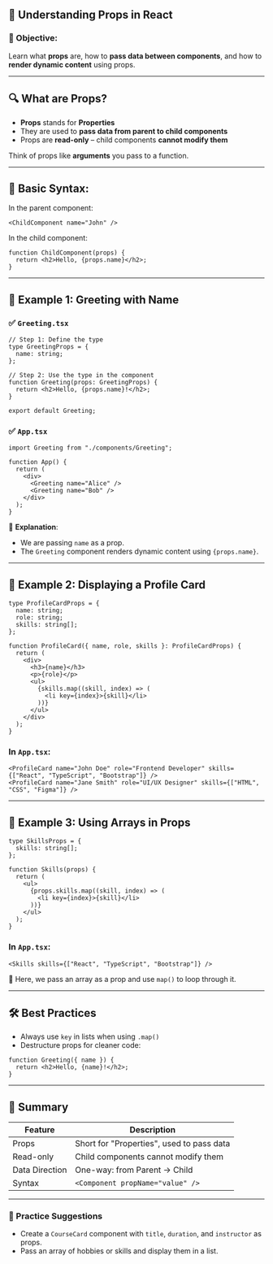 ## 📘 Understanding **Props** in React

### 🎯 Objective:

Learn what **props** are, how to **pass data between components**, and how to **render dynamic content** using props.

---

## 🔍 What are Props?

- **Props** stands for **Properties**
- They are used to **pass data from parent to child components**
- Props are **read-only** – child components **cannot modify them**

Think of props like **arguments** you pass to a function.

---

## 🧩 Basic Syntax:

In the parent component:

```tsx
<ChildComponent name="John" />
```

In the child component:

```tsx
function ChildComponent(props) {
  return <h2>Hello, {props.name}</h2>;
}
```

---

## 📌 Example 1: Greeting with Name

### ✅ `Greeting.tsx`

```tsx
// Step 1: Define the type
type GreetingProps = {
  name: string;
};

// Step 2: Use the type in the component
function Greeting(props: GreetingProps) {
  return <h2>Hello, {props.name}!</h2>;
}

export default Greeting;
```

### ✅ `App.tsx`

```tsx
import Greeting from "./components/Greeting";

function App() {
  return (
    <div>
      <Greeting name="Alice" />
      <Greeting name="Bob" />
    </div>
  );
}
```

🧠 **Explanation**:

- We are passing `name` as a prop.
- The `Greeting` component renders dynamic content using `{props.name}`.

---

## 📌 Example 2: Displaying a Profile Card

```tsx
type ProfileCardProps = {
  name: string;
  role: string;
  skills: string[];
};

function ProfileCard({ name, role, skills }: ProfileCardProps) {
  return (
    <div>
      <h3>{name}</h3>
      <p>{role}</p>
      <ul>
        {skills.map((skill, index) => (
          <li key={index}>{skill}</li>
        ))}
      </ul>
    </div>
  );
}
```

### In `App.tsx`:

```tsx
<ProfileCard name="John Doe" role="Frontend Developer" skills={["React", "TypeScript", "Bootstrap"]} />
<ProfileCard name="Jane Smith" role="UI/UX Designer" skills={["HTML", "CSS", "Figma"]} />
```

---

## 📌 Example 3: Using Arrays in Props

```tsx
type SkillsProps = {
  skills: string[];
};

function Skills(props) {
  return (
    <ul>
      {props.skills.map((skill, index) => (
        <li key={index}>{skill}</li>
      ))}
    </ul>
  );
}
```

### In `App.tsx`:

```tsx
<Skills skills={["React", "TypeScript", "Bootstrap"]} />
```

🧠 Here, we pass an array as a prop and use `map()` to loop through it.

---

## 🛠 Best Practices

- Always use `key` in lists when using `.map()`
- Destructure props for cleaner code:

```tsx
function Greeting({ name }) {
  return <h2>Hello, {name}!</h2>;
}
```

---

## 🧠 Summary

| Feature        | Description                               |
| -------------- | ----------------------------------------- |
| Props          | Short for "Properties", used to pass data |
| Read-only      | Child components cannot modify them       |
| Data Direction | One-way: from Parent → Child              |
| Syntax         | `<Component propName="value" />`          |

---

### 🧪 Practice Suggestions

- Create a `CourseCard` component with `title`, `duration`, and `instructor` as props.
- Pass an array of hobbies or skills and display them in a list.
